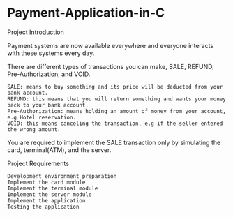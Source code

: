 # Payment-Application-in-C
Project Introduction


Payment systems are now available everywhere and everyone interacts with these systems every day.

There are different types of transactions you can make, SALE, REFUND, Pre-Authorization, and VOID.

    SALE: means to buy something and its price will be deducted from your bank account.
    REFUND: this means that you will return something and wants your money back to your bank account.
    Pre-Authorization: means holding an amount of money from your account, e.g Hotel reservation.
    VOID: this means canceling the transaction, e.g if the seller entered the wrong amount.


You are required to implement the SALE transaction only by simulating the card, terminal(ATM), and the server.

Project Requirements


    Development environment preparation
    Implement the card module
    Implement the terminal module
    Implement the server module
    Implement the application
    Testing the application

